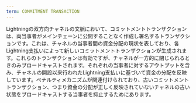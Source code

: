 ```yaml
---
term: COMMITMENT TRANSACTION
---
```


Lightningの双方向チャネルの文脈において、コミットメントトランザクションは、両当事者がメインチェーンに公開することなく作成し署名するトランザクションです。これは、チャネルの当事者間の資金分配の現状を表しており、各Lightning支払いによって新しいコミットメントトランザクションが生成されます。これらのトランザクションは有効ですが、チャネルが一方的に閉じられるときのみブロードキャストされます。それぞれの当事者に対するアウトプットを含み、チャネルの開設以来行われたLightning支払いに基づいて資金の分配を反映しています。ペナルティメカニズムが関連付けられており、古いコミットメントトランザクション、つまり資金の分配が正しく反映されていないチャネルの古い状態をブロードキャストする当事者を抑止するためにあります。